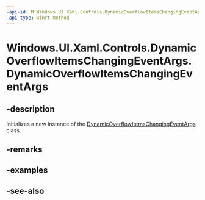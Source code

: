 ```yaml
---
-api-id: M:Windows.UI.Xaml.Controls.DynamicOverflowItemsChangingEventArgs.#ctor
-api-type: winrt method
---
```


<!-- Method syntax
public DynamicOverflowItemsChangingEventArgs()
-->

# Windows.UI.Xaml.Controls.DynamicOverflowItemsChangingEventArgs.DynamicOverflowItemsChangingEventArgs

## -description
Initializes a new instance of the [DynamicOverflowItemsChangingEventArgs](dynamicoverflowitemschangingeventargs.md) class.


## -remarks

## -examples

## -see-also
